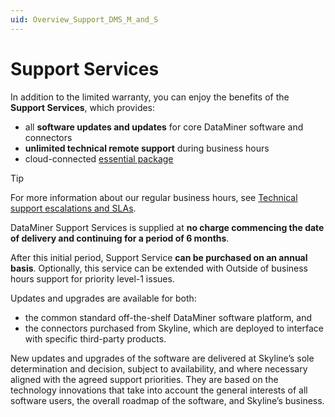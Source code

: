 ```yaml
---
uid: Overview_Support_DMS_M_and_S
---
```


# Support Services

In addition to the limited warranty, you can enjoy the benefits of the **Support Services**, which provides:

- all **software updates and updates** for core DataMiner software and connectors
- **unlimited technical remote support** during business hours
- cloud-connected [essential package](https://community.dataminer.services/dataminer-cloud-platform-services/)


> [!TIP]
> For more information about our regular business hours, see [Technical support escalations and SLAs](xref:Overview_Support_Escalations_SLAs).

DataMiner Support Services is supplied at **no charge commencing the date of delivery and continuing for a period of 6 months**.

After this initial period, Support Service **can be purchased on an annual basis**. Optionally, this service can be extended with Outside of business hours support for priority level-1 issues.

Updates and upgrades are available for both:

- the common standard off-the-shelf DataMiner software platform, and
- the connectors purchased from Skyline, which are deployed to interface with specific third-party products.

New updates and upgrades of the software are delivered at Skyline’s sole determination and decision, subject to availability, and where necessary aligned with the agreed support priorities. They are based on the technology innovations that take into account the general interests of all software users, the overall roadmap of the software, and Skyline’s business.
